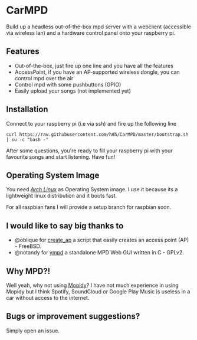 CarMPD
======

Build up a headless out-of-the-box mpd server with a webclient (accessible via wireless lan) and a hardware control panel onto your raspberry pi.

Features
--------
* Out-of-the-box, just fire up one line and you have all the features
* AccessPoint, if you have an AP-supported wireless dongle, you can control mpd over the air
* Control mpd with some pushbuttons (GPIO)
* Easily upload your songs (not implemented yet)

Installation
------------
Connect to your raspberry pi (i.e via ssh) and fire up the following line
```
curl https://raw.githubusercontent.com/h8h/CarMPD/master/bootstrap.sh | su -c "bash -"
```
After some questions, you're ready to fill your raspberry pi with your favourite songs and start listening. Have fun!

Operating System Image
----------------------
You need [*Arch Linux*](http://www.raspberrypi.org/downloads/) as Operating System image. I use it because its a lightweight linux distribution and it boots fast. 

For all raspbian fans I will provide a setup branch for raspbian soon. 

I would like to say big thanks to
----------------------------------
* @oblique for [create_ap](https://github.com/oblique/create_ap) a script that easily creates an access point (AP) - FreeBSD.
* @notandy for [ympd](https://github.com/notandy/ympd) a standalone MPD Web GUI written in C - GPLv2.

Why MPD?!
---------
Well yeah, why not using [Mopidy](http://www.mopidy.com/)? I have not much experience in using Mopidy but I think Spotify, SoundCloud or Google Play Music is useless in a car without access to the internet.

Bugs or improvement suggestions?
--------------------------------
Simply open an issue.